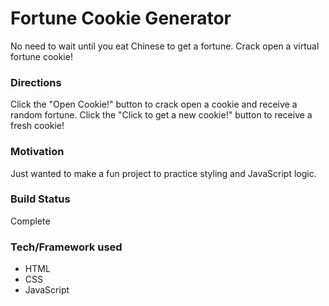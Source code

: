 # Fortune Cookie Generator
No need to wait until you eat Chinese to get a fortune.  Crack open a virtual fortune cookie! 

### Directions
Click the "Open Cookie!" button to crack open a cookie and receive a random fortune.  Click the "Click to get a new cookie!" button to receive a fresh cookie!

### Motivation
Just wanted to make a fun project to practice styling and JavaScript logic.

### Build Status
Complete

### Tech/Framework used
- HTML
- CSS
- JavaScript